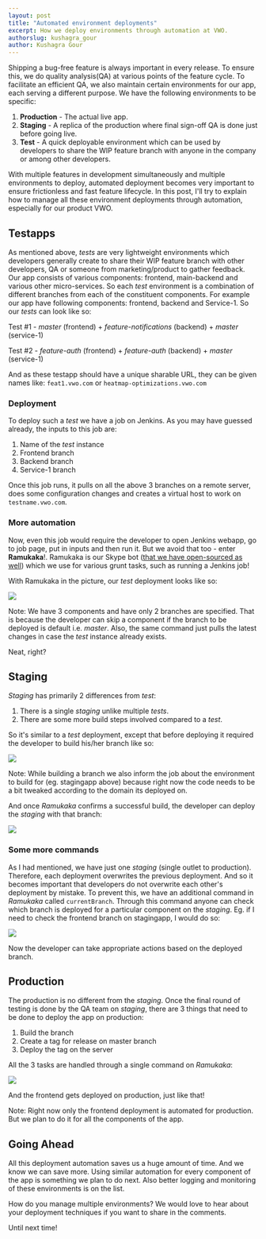 ```yaml
---
layout: post
title: "Automated environment deployments"
excerpt: How we deploy environments through automation at VWO.
authorslug: kushagra_gour
author: Kushagra Gour
---
```


Shipping a bug-free feature is always important in every release. To ensure this, we do quality analysis(QA) at various points of the feature cycle. To facilitate an efficient QA, we also maintain certain environments for our app, each serving a different purpose. We have the following environments to be specific:

1. **Production** - The actual live app.
2. **Staging** - A replica of the production where final sign-off QA is done just before going live.
3. **Test** - A quick deployable environment which can be used by developers to share the WIP feature branch with anyone in the company or among other developers.

With multiple features in development simultaneously and multiple environments to deploy, automated deployment becomes very important to ensure frictionless and fast feature lifecycle. In this post, I'll try to explain how to manage all these environment deployments through automation, especially for our product VWO.

## Testapps

As mentioned above, *tests* are very lightweight environments which developers generally create to share their WIP feature branch with other developers, QA or someone from marketing/product to gather feedback. Our app consists of various components: frontend, main-backend and various other micro-services. So each *test* environment is a combination of different branches from each of the constituent components. For example our app have following components: frontend, backend and Service-1. So our *tests* can look like so:

Test #1 - *master* (frontend) + *feature-notifications* (backend) + *master* (service-1)

Test #2 - *feature-auth* (frontend) + *feature-auth* (backend) + *master* (service-1)

And as these testapp should have a unique sharable URL, they can be given names like: `feat1.vwo.com` or `heatmap-optimizations.vwo.com`

### Deployment

To deploy such a *test* we have a job on Jenkins. As you may have guessed already, the inputs to this job are:
1. Name of the *test* instance
2. Frontend branch
3. Backend branch
4. Service-1 branch

Once this job runs, it pulls on all the above 3 branches on a remote server, does some configuration changes and creates a virtual host to work on `testname.vwo.com`.

### More automation

Now, even this job would require the developer to open Jenkins webapp, go to job page, put in inputs and then run it. But we avoid that too - enter **Ramukaka**!. Ramukaka is our Skype bot ([that we have open-sourced as well](https://github.com/wingify/heybot)) which we use for various grunt tasks, such as running a Jenkins job!

With Ramukaka in the picture, our *test* deployment looks like so:

![](https://www.dropbox.com/s/rbr1vpr7ambnpy0/Screenshot%202017-08-28%2010.45.14.png)

Note: We have 3 components and have only 2 branches are specified. That is because the developer can skip a component if the branch to be deployed is default i.e. *master*. Also, the same command just pulls the latest changes in case the *test* instance already exists.

Neat, right?

## Staging

*Staging* has primarily 2 differences from *test*:
1. There is a single *staging* unlike multiple *tests*.
2. There are some more build steps involved compared to a *test*.

So it's similar to a *test* deployment, except that before deploying it required the developer to build his/her branch like so:

![](https://www.dropbox.com/s/4x3g4gapyz61chw/Screenshot%202017-08-28%2010.53.33.png?dl=0)

Note: While building a branch we also inform the job about the environment to build for (eg. stagingapp above) because right now the code needs to be a bit tweaked according to the domain its deployed on.

And once *Ramukaka* confirms a successful build, the developer can deploy the *staging* with that branch:

![](https://www.dropbox.com/s/06gfn1iyd5523av/Screenshot%202017-08-28%2010.54.50.png?dl=0)

### Some more commands

As I had mentioned, we have just one *staging* (single outlet to production). Therefore, each deployment overwrites the previous deployment. And so it becomes important that developers do not overwrite each other's deployment by mistake. To prevent this, we have an additional command in *Ramukaka* called `currentBranch`. Through this command anyone can check which branch is deployed for a particular component on the *staging*. Eg. if I need to check the frontend branch on stagingapp, I would do so:

![](https://www.dropbox.com/s/ekfge22ie0pvqtv/Screenshot%202017-08-28%2011.01.29.png?dl=0)

Now the developer can take appropriate actions based on the deployed branch.

## Production

The production is no different from the *staging*. Once the final round of testing is done by the QA team on *staging*, there are 3 things that need to be done to deploy the app on production:

1. Build the branch
2. Create a tag for release on master branch
3. Deploy the tag on the server

All the 3 tasks are handled through a single command on *Ramukaka*:

![](https://www.dropbox.com/s/mduhqnwikd9fmn8/Screenshot%202017-08-28%2011.08.34.png?dl=0)

And the frontend gets deployed on production, just like that!

Note: Right now only the frontend deployment is automated for production. But we plan to do it for all the components of the app.

## Going Ahead

All this deployment automation saves us a huge amount of time. And we know we can save more. Using similar automation for every component of the app is something we plan to do next. Also better logging and monitoring of these environments is on the list.

How do you manage multiple environments? We would love to hear about your deployment techniques if you want to share in the comments.

Until next time!